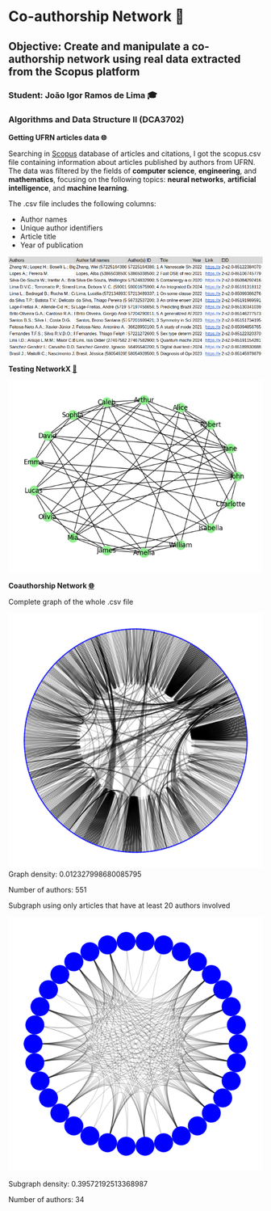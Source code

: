 # Co-authorship Network :busts_in_silhouette:

## Objective: Create and manipulate a co-authorship network using real data extracted from the Scopus platform

### Student: João Igor Ramos de Lima :mortar_board:

### Algorithms and Data Structure II (DCA3702)

**Getting UFRN articles data :globe_with_meridians:**

Searching in [Scopus](https://www.elsevier.com/products/scopus) database of articles and citations, I got the scopus.csv file containing information about articles published by authors from UFRN. The data was filtered by the fields of **computer science**, **engineering**, and **mathematics**, focusing on the following topics: **neural networks**, **artificial intelligence**, and **machine learning**.

The .csv file includes the following columns:
- Author names
- Unique author identifiers
- Article title
- Year of publication

<center><img width="max-width" src="imgs/scopus_csv.png"></center>

**Testing NetworkX [:thought_balloon:](networkX_test.ipynb)**

<center><img width="max-width" src="imgs/networkX_test.png"></center>

**Coauthorship Network [:globe_with_meridians:](Coauthorship_Network.ipynb)**


Complete graph of the whole .csv file
<center><img width="max-width" src="imgs/graph.png"></center>
Graph density: 0.012327998680085795

Number of authors: 551

Subgraph using only articles that have at least 20 authors involved
<center><img width="max-width" src="imgs/subgraph.png"></center>


Subgraph density: 0.39572192513368987

Number of authors: 34

